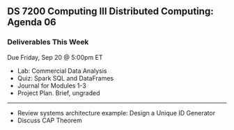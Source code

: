 ## DS 7200 Computing III Distributed Computing: Agenda 06

### Deliverables This Week

Due Friday, Sep 20 @ 5:00pm ET

- Lab: Commercial Data Analysis
- Quiz: Spark SQL and DataFrames
- Journal for Modules 1-3
- Project Plan. Brief, ungraded

---

- Review systems architecture example: Design a Unique ID Generator
- Discuss CAP Theorem

